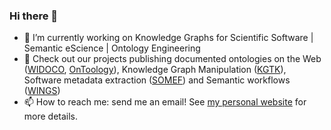 ### Hi there 👋
- 🔭 I’m currently working on Knowledge Graphs for Scientific Software | Semantic eScience | Ontology Engineering
- 💬 Check out our projects publishing documented ontologies on the Web ([WIDOCO](https://github.com/dgarijo/Widoco/), [OnToology](https://github.com/OnToology/OnToology/)), Knowledge Graph Manipulation ([KGTK](https://github.com/usc-isi-i2/kgtk/)), Software metadata extraction ([SOMEF](https://github.com/KnowledgeCaptureAndDiscovery/somef/)) and Semantic workflows ([WINGS](https://www.wings-workflows.org/))
- 📫 How to reach me: send me an email! See [my personal website](http://dgarijo.com/) for more details.

<!--
**dgarijo/dgarijo** is a ✨ _special_ ✨ repository because its `README.md` (this file) appears on your GitHub profile.
-->
